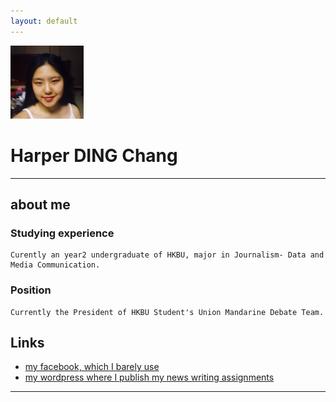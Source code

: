 ```yaml
---
layout: default
---
```


![hi there](selfie2.jpg)

# Harper DING Chang

- - -

## about me

### Studying experience

    Curently an year2 undergraduate of HKBU, major in Journalism- Data and Media Communication.

### Position
    
    Currently the President of HKBU Student's Union Mandarine Debate Team.
    
## Links

 * [my facebook, which I barely use](https://www.facebook.com/harper.ding.7)
 * [my wordpress where I publish my news writing assignments](https://wordpress.com/view/harperwho921660120.wordpress.com)

- - -

